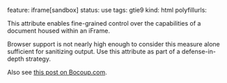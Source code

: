 feature: iframe[sandbox]
status: use
tags: gtie9
kind: html
polyfillurls:

This attribute enables fine-grained control over the capabilities of a
document housed within an iFrame.

Browser support is not nearly high enough to consider this measure alone
sufficient for sanitizing output. Use this attribute as part of a
defense-in-depth strategy.

Also see [this post on Bocoup.com](http://weblog.bocoup.com/third-party-javascript-development-future/).
